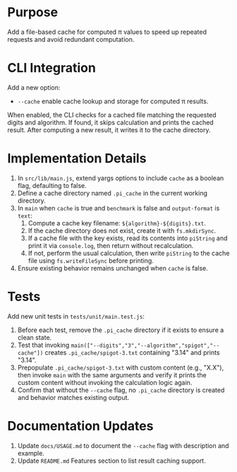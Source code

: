 # Purpose
Add a file-based cache for computed π values to speed up repeated requests and avoid redundant computation.

# CLI Integration
Add a new option:

- `--cache` enable cache lookup and storage for computed π results.

When enabled, the CLI checks for a cached file matching the requested digits and algorithm. If found, it skips calculation and prints the cached result. After computing a new result, it writes it to the cache directory.

# Implementation Details
1. In `src/lib/main.js`, extend yargs options to include `cache` as a boolean flag, defaulting to false.
2. Define a cache directory named `.pi_cache` in the current working directory.
3. In `main` when `cache` is true and `benchmark` is false and `output-format` is `text`:
   1. Compute a cache key filename: `${algorithm}-${digits}.txt`.
   2. If the cache directory does not exist, create it with `fs.mkdirSync`.
   3. If a cache file with the key exists, read its contents into `piString` and print it via `console.log`, then return without recalculation.
   4. If not, perform the usual calculation, then write `piString` to the cache file using `fs.writeFileSync` before printing.
4. Ensure existing behavior remains unchanged when `cache` is false.

# Tests
Add new unit tests in `tests/unit/main.test.js`:
1. Before each test, remove the `.pi_cache` directory if it exists to ensure a clean state.
2. Test that invoking `main(["--digits","3","--algorithm","spigot","--cache"])` creates `.pi_cache/spigot-3.txt` containing "3.14" and prints "3.14".
3. Prepopulate `.pi_cache/spigot-3.txt` with custom content (e.g., "X.X"), then invoke `main` with the same arguments and verify it prints the custom content without invoking the calculation logic again.
4. Confirm that without the `--cache` flag, no `.pi_cache` directory is created and behavior matches existing output.

# Documentation Updates
1. Update `docs/USAGE.md` to document the `--cache` flag with description and example.
2. Update `README.md` Features section to list result caching support.
